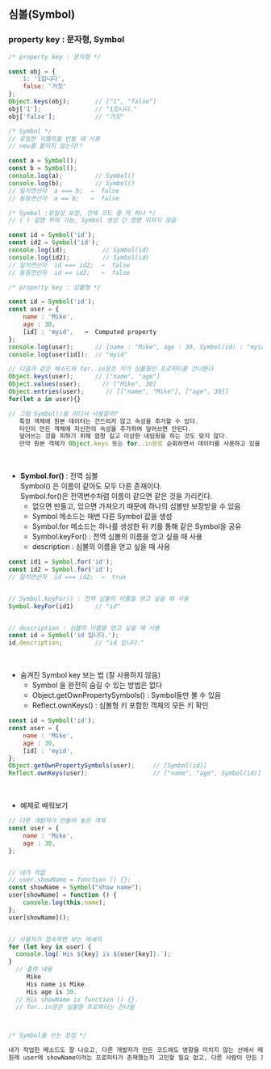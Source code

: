 ## 심볼(Symbol)

### property key : 문자형, Symbol
``` javascript
/* property key : 문자형 */

const obj = {
    1: '1입니다',
    false: '거짓'
};
Object.keys(obj);       // ["1", "false"]
obj['1'];               // "1입니다."
obj['false'];           // "거짓"
```

``` javascript
/* Symbol */
// 유일한 식별자를 만들 때 사용
// new를 붙이지 않는다!!

const a = Symbol();
const b = Symbol();
console.log(a);         // Symbol()
console.log(b);         // Symbol()
// 일치연산자  a === b;  →  false 
// 동등연산자  a == b;   →  false 
```

``` javascript
/* Symbol :유일성 보장, 전체 코드 중 딱 하나 */
// ( ) 설명 부여 가능, Symbol 생성 간 영향 미치지 않음

const id = Symbol('id');
const id2 = Symbol('id');
console.log(id);          // Symbol(id)
console.log(id2);         // Symbol(id)
// 일치연산자  id === id2;  →  false 
// 동등연산자  id == id2;   →  false 
```

``` javascript
/* property key : 심볼형 */

const id = Symbol('id');
const user = {
    name : 'Mike',
    age : 30,
    [id] : 'myid',   →  Computed property
};
console.log(user);      // {name : "Mike", age : 30, Symbol(id) : "myid"}
console.log(user[id]);  // "myid"

// 다음과 같은 메소드와 for..in문은 키가 심볼형인 프로퍼티를 건너뛴다
Object.keys(user);      // ["name", "age"]
Object.values(user);      // ["Mike", 30]
Object.entries(user);      // [["name", "Mike"], ["age", 30]]
for(let a in user){}

// 그럼 Symbol()을 어디서 사용할까?
   특정 객체에 원본 데이터는 건드리지 않고 속성을 추가할 수 있다.
   타인이 만든 객체에 자신만의 속성을 추가하여 덮어쓰면 안된다.
   덮어쓰는 것을 피하기 위해 엄청 길고 이상한 네임핑을 하는 것도 맞지 않다.
   만약 원본 객체가 Object.keys 또는 for..in문로 순회하면서 데이터를 사용하고 있을 수도 있는데 이때 내가 추가한 프로퍼티가 어디서, 어떻게 출력될지 예측 불가하다.
```
<br>

- **Symbol.for()** : 전역 심볼   
  Symbol() 은 이름이 같아도 모두 다른 존재이다.   
  Symbol.for()은 전역변수처럼 이름이 같으면 같은 것을 가리킨다.   
  * 없으면 만들고, 있으면 가져오기 때문에 하나의 심볼만 보장받을 수 있음   
  * Symbol 메소드는 매번 다른 Symbol 값을 생성   
  * Symbol.for 메소드는 하나를 생성한 뒤 키를 통해 같은 Symbol을 공유   
  * Symbol.keyFor() : 전역 심볼의 이름을 얻고 싶을 때 사용   
  * description : 심볼의 이름을 얻고 싶을 때 사용   
``` javascript
const id1 = Symbol.for('id');
const id2 = Symbol.for('id');
// 일치연산자  id === id2;  →  true 


// Symbol.keyFor() : 전역 심볼의 이름을 얻고 싶을 때 사용
Symbol.keyFor(id1)      // "id" 


// description : 심볼의 이름을 얻고 싶을 때 사용
const id = Symbol('id 입니다.');
id.description;         // "id 입니다."
```
<br>

- 숨겨진 Symbol key 보는 법 (잘 사용하지 않음)   
  * Symbol 을 완전히 숨길 수 있는 방법은 없다   
  * Object.getOwnPropertySymbols() : Symbol들만 볼 수 있음   
  * Reflect.ownKeys() : 심볼형 키 포함한 객체의 모든 키 확인 
``` javascript
const id = Symbol('id');
const user = {
    name : 'Mike',
    age : 30,
    [id] : 'myid',
};
Object.getOwnPropertySymbols(user);     // [Symbol(id)]
Reflect.ownKeys(user);                  // ["name", "age", Symbol(id)]
```
<br>

- 예제로 배워보기   
``` javascript
// 다른 개발자가 만들어 놓은 객체
const user = {
    name : 'Mike',
    age : 30,
};


// 내가 작업
// user.showName = function () {};
const showName = Symbol("show name");
user[showName] = function () {
    console.log(this.name);
};
user[showName]();


// 사용자가 접속하면 보는 메세지
for (let key in user) {
  console.log(`His ${key} is ${user[key]}.`);
}
  // 출력 내용
     Mike
     His name is Mike.
     His age is 30.
  // His showName is function () {}.
  // for..in문은 심볼형 프로퍼티는 건너뜀



/* Symbol을 쓰는 장점 */

내가 작업한 메소드도 잘 나오고, 다른 개발자가 만든 코드에도 영향을 미치지 않는 선에서 메소드를 추가했다.
원래 user에 showName이라는 프로퍼티가 존재했는지 고민할 필요 없고, 다른 사람이 만든 프로퍼티를 덮어 쓸 일도 없다.

```
<br>
